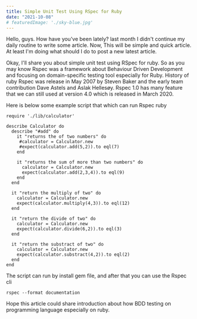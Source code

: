 ```yaml
---
title: Simple Unit Test Using RSpec for Ruby
date: "2021-10-08"
# featuredImage: './sky-blue.jpg'
---
```


Hello, guys. How have you've been lately?
last month I didn't continue my daily routine to write some article. Now, This will be simple and quick article. At least I'm doing what should I do to post a new latest article.

Okay, I'll share you about simple unit test using RSpec for ruby.
So as you may know Rspec was a framework about Behaviour Driven Development and focusing on domain-specific testing tool especially for Ruby.
History of ruby Rspec was release in May 2007 by Steven Baker and the early team contribution Dave Astels and Aslak Hellesøy.
Rspec 1.0 has many feature that we can still used at version 4.0 which is released in March 2020. 

Here is below some example script that which can run Rspec ruby
```
require './lib/calculator'

describe Calculator do
  describe "#add" do
    it "returns the of two numbers" do
     #calculator = Calculator.new
     #expect(calculator.add(5,2)).to eql(7)
    end
    
    it "returns the sum of more than two numbers" do
      calculator = Calculator.new
      expect(calculator.add(2,3,4)).to eql(9)
    end
  end

  it "return the multiply of two" do  
    calculator = Calculator.new
    expect(calculator.multiply(4,3)).to eql(12)   
  end

  it "return the divide of two" do
    calculator = Calculator.new
    expect(calculator.divide(6,2)).to eql(3)
  end

  it "return the substract of two" do
    calculator = Calculator.new
    expect(calculator.substract(4,2)).to eql(2)
  end
end
```

The script can run by install gem file, and after that you can use the Rspec cli

```
rspec --format documentation
```

Hope this article could share introduction about how BDD testing on programming language especially on ruby.


